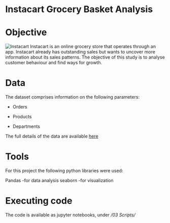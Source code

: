 #  Instacart Grocery Basket Analysis 


#  Objective 
![Instacart](https://www.instacart.com/assets/beetstrap/brand/2022/instacart-logo-color-6678cb82d531f8910d5ba270a11a7e9b56fc261371bda42ea7a5abeff3492e1c.svg)
Instacart is an online grocery store that operates through an app. Instacart already has outstanding sales but wants to uncover more information
about its sales patterns. The objective of this study is to analyse customer behaviour and find ways for growth.

#  Data 

The dataset comprises information on the following parameters:

- Orders
* Products
+ Departments

The full details of the data are available [here](https://www.instacart.com/datasets/grocery-shopping-2017)

#  Tools 

For this project the following python libraries were used:

Pandas -for data analysis
seaborn -for visualization

# Executing code 

The code is available as jupyter notebooks, under _/03 Scripts/_


